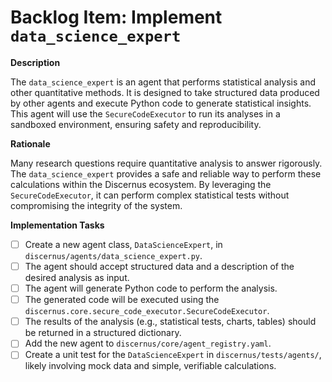 # Backlog Item: Implement `data_science_expert`

**Description**

The `data_science_expert` is an agent that performs statistical analysis and other quantitative methods. It is designed to take structured data produced by other agents and execute Python code to generate statistical insights. This agent will use the `SecureCodeExecutor` to run its analyses in a sandboxed environment, ensuring safety and reproducibility.

**Rationale**

Many research questions require quantitative analysis to answer rigorously. The `data_science_expert` provides a safe and reliable way to perform these calculations within the Discernus ecosystem. By leveraging the `SecureCodeExecutor`, it can perform complex statistical tests without compromising the integrity of the system.

**Implementation Tasks**

*   [ ] Create a new agent class, `DataScienceExpert`, in `discernus/agents/data_science_expert.py`.
*   [ ] The agent should accept structured data and a description of the desired analysis as input.
*   [ ] The agent will generate Python code to perform the analysis.
*   [ ] The generated code will be executed using the `discernus.core.secure_code_executor.SecureCodeExecutor`.
*   [ ] The results of the analysis (e.g., statistical tests, charts, tables) should be returned in a structured dictionary.
*   [ ] Add the new agent to `discernus/core/agent_registry.yaml`.
*   [ ] Create a unit test for the `DataScienceExpert` in `discernus/tests/agents/`, likely involving mock data and simple, verifiable calculations. 